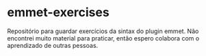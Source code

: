 # emmet-exercises
Repositório para guardar exercícios da sintax do plugin emmet. Não encontrei muito material para praticar, então espero colabora com o aprendizado de outras pessoas.
